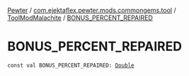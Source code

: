 [Pewter](../../index.md) / [com.ejektaflex.pewter.mods.commongems.tool](../index.md) / [ToolModMalachite](index.md) / [BONUS_PERCENT_REPAIRED](./-b-o-n-u-s_-p-e-r-c-e-n-t_-r-e-p-a-i-r-e-d.md)

# BONUS_PERCENT_REPAIRED

`const val BONUS_PERCENT_REPAIRED: `[`Double`](https://kotlinlang.org/api/latest/jvm/stdlib/kotlin/-double/index.html)
